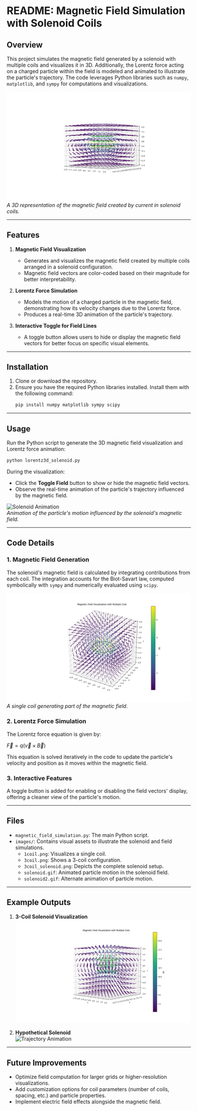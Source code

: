 # README: Magnetic Field Simulation with Solenoid Coils

## Overview

This project simulates the magnetic field generated by a solenoid with multiple coils and visualizes it in 3D. Additionally, the Lorentz force acting on a charged particle within the field is modeled and animated to illustrate the particle's trajectory. The code leverages Python libraries such as `numpy`, `matplotlib`, and `sympy` for computations and visualizations.

![3D Coil Visualization](images/3coil.png)  
*A 3D representation of the magnetic field created by current in solenoid coils.*

---

## Features

1. **Magnetic Field Visualization**  
   - Generates and visualizes the magnetic field created by multiple coils arranged in a solenoid configuration.
   - Magnetic field vectors are color-coded based on their magnitude for better interpretability.

2. **Lorentz Force Simulation**  
   - Models the motion of a charged particle in the magnetic field, demonstrating how its velocity changes due to the Lorentz force.
   - Produces a real-time 3D animation of the particle's trajectory.

3. **Interactive Toggle for Field Lines**  
   - A toggle button allows users to hide or display the magnetic field vectors for better focus on specific visual elements.

---

## Installation

1. Clone or download the repository.  
2. Ensure you have the required Python libraries installed. Install them with the following command:  
   ```bash
   pip install numpy matplotlib sympy scipy
   ```

---

## Usage

Run the Python script to generate the 3D magnetic field visualization and Lorentz force animation:
```bash
python lorentz3d_solenoid.py
```

During the visualization:
- Click the **Toggle Field** button to show or hide the magnetic field vectors.
- Observe the real-time animation of the particle's trajectory influenced by the magnetic field.

![Solenoid Animation](images/solenoid.gif)  
*Animation of the particle's motion influenced by the solenoid's magnetic field.*

---

## Code Details

### 1. Magnetic Field Generation
The solenoid's magnetic field is calculated by integrating contributions from each coil. The integration accounts for the Biot-Savart law, computed symbolically with `sympy` and numerically evaluated using `scipy`.

![1-Coil Representation](images/1coil.png)  
*A single coil generating part of the magnetic field.*

### 2. Lorentz Force Simulation
The Lorentz force equation is given by:

$\vec{F}=q(\vec{v} \times \vec{B})$

This equation is solved iteratively in the code to update the particle's velocity and position as it moves within the magnetic field.

### 3. Interactive Features
A toggle button is added for enabling or disabling the field vectors' display, offering a cleaner view of the particle's motion.

---

## Files

- `magnetic_field_simulation.py`: The main Python script.
- `images/`: Contains visual assets to illustrate the solenoid and field simulations.
  - `1coil.png`: Visualizes a single coil.
  - `3coil.png`: Shows a 3-coil configuration.
  - `3coil_solenoid.png`: Depicts the complete solenoid setup.
  - `solenoid.gif`: Animated particle motion in the solenoid field.
  - `solenoid2.gif`: Alternate animation of particle motion.

---

## Example Outputs

1. **3-Coil Solenoid Visualization**  
   ![3-Coil Solenoid](images/3coil_solenoid.png)  

2. **Hypothetical Solenoid**  
   ![Trajectory Animation](images/solenoid2.gif)  

---

## Future Improvements

- Optimize field computation for larger grids or higher-resolution visualizations.
- Add customization options for coil parameters (number of coils, spacing, etc.) and particle properties.
- Implement electric field effects alongside the magnetic field.
